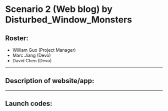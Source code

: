 #  Scenario 2 (Web blog) by Disturbed_Window_Monsters 
## Roster:
- William Guo (Project Manager)
- Marc Jiang (Devo)
- David Chen (Devo)
---
## Description of website/app:

---
## Launch codes:
